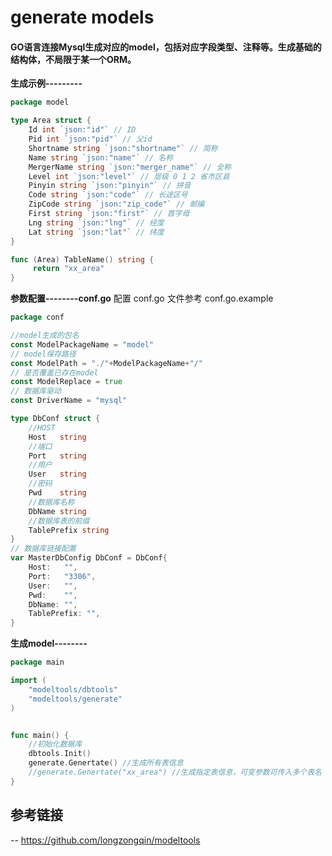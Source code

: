 # generate models
#### GO语言连接Mysql生成对应的model，包括对应字段类型、注释等。生成基础的结构体，不局限于某一个ORM。

 **生成示例---------**

```go 
package model

type Area struct {
	Id int `json:"id"` // ID
	Pid int `json:"pid"` // 父id
	Shortname string `json:"shortname"` // 简称
	Name string `json:"name"` // 名称
	MergerName string `json:"merger_name"` // 全称
	Level int `json:"level"` // 层级 0 1 2 省市区县
	Pinyin string `json:"pinyin"` // 拼音
	Code string `json:"code"` // 长途区号
	ZipCode string `json:"zip_code"` // 邮编
	First string `json:"first"` // 首字母
	Lng string `json:"lng"` // 经度
	Lat string `json:"lat"` // 纬度
}

func (Area) TableName() string {
	 return "xx_area"
}
```

**参数配置--------conf.go**
配置 conf.go 文件参考 conf.go.example 
```go 
package conf

//model生成的包名
const ModelPackageName = "model"
// model保存路径
const ModelPath = "./"+ModelPackageName+"/"
// 是否覆盖已存在model
const ModelReplace = true
// 数据库驱动
const DriverName = "mysql"

type DbConf struct {
	//HOST
	Host   string
	//端口
	Port   string
	//用户
	User   string
	//密码
	Pwd    string
	//数据库名称
	DbName string
	//数据库表的前缀
	TablePrefix string
}
// 数据库链接配置
var MasterDbConfig DbConf = DbConf{
	Host:   "",
	Port:   "3306",
	User:   "",
	Pwd:    "",
	DbName: "",
	TablePrefix: "",
}
```

**生成model--------**
```go
package main

import (
	"modeltools/dbtools"
	"modeltools/generate"
)


func main() {
	//初始化数据库
	dbtools.Init()
	generate.Genertate() //生成所有表信息
	//generate.Genertate("xx_area") //生成指定表信息，可变参数可传入多个表名
}


```

## 参考链接
-- https://github.com/longzongqin/modeltools
